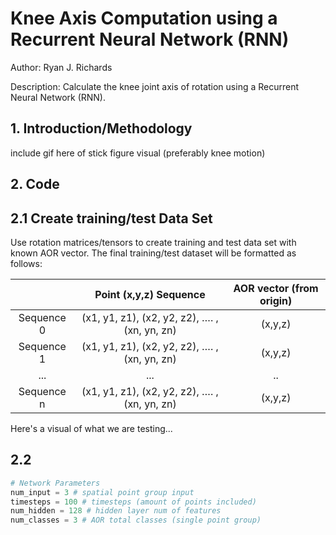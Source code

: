 # Knee Axis Computation using a Recurrent Neural Network (RNN)

Author: Ryan J. Richards

Description: Calculate the knee joint axis of rotation using a Recurrent Neural Network (RNN).

## 1. Introduction/Methodology

include gif here of stick figure visual (preferably knee motion)


## 2. Code

## 2.1 Create training/test Data Set

Use rotation matrices/tensors to create training and test data set with known AOR vector. The final training/test dataset will be formatted as follows:

| | Point (x,y,z) Sequence  | AOR vector (from origin)  |
| :-------------:  | :-------------:           |:------------:|
|Sequence 0| (x1, y1, z1), (x2, y2, z2), …. , (xn, yn, zn)             | (x,y,z)                  |
|Sequence 1| (x1, y1, z1), (x2, y2, z2), …. , (xn, yn, zn)             | (x,y,z)                  |
|...| ...                   | ..                    |
|Sequence n| (x1, y1, z1), (x2, y2, z2), …. , (xn, yn, zn)             | (x,y,z)                  |

Here's a visual of what we are testing...


## 2.2

 ```python
# Network Parameters
num_input = 3 # spatial point group input
timesteps = 100 # timesteps (amount of points included)
num_hidden = 128 # hidden layer num of features
num_classes = 3 # AOR total classes (single point group)
```




